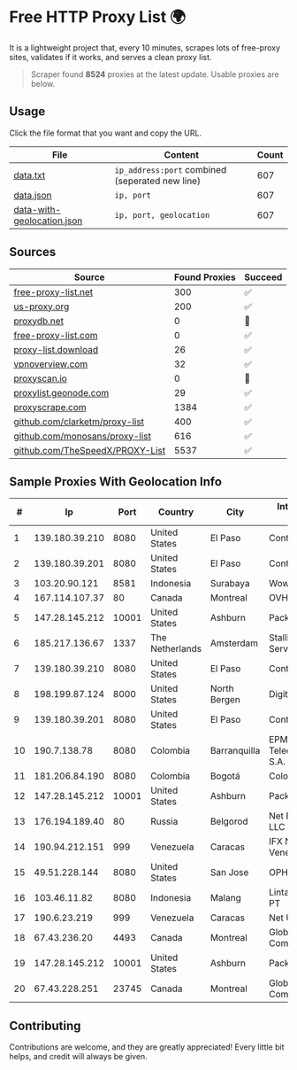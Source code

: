 
# Free HTTP Proxy List 🌍

It is a lightweight project that, every 10 minutes, scrapes lots of free-proxy sites, validates if it works, and serves a clean proxy list.


> Scraper found **8524** proxies at the latest update. Usable proxies are below.

## Usage

Click the file format that you want and copy the URL.


|File|Content|Count|
|----|-------|-----|
|[data.txt](https://raw.githubusercontent.com/themiralay/Proxy-List-World/master/data.txt)|`ip_address:port` combined (seperated new line)|607|
|[data.json](https://raw.githubusercontent.com/themiralay/Proxy-List-World/master/data.json)|`ip, port`|607|
|[data-with-geolocation.json](https://raw.githubusercontent.com/themiralay/Proxy-List-World/master/data-with-geolocation.json)|`ip, port, geolocation`|607|

## Sources

|Source|Found Proxies|Succeed|
|------|-------------|-------|
|[free-proxy-list.net](https://free-proxy-list.net)|300|✅|
|[us-proxy.org](https://www.us-proxy.org)|200|✅|
|[proxydb.net](http://proxydb.net)|0|🚫|
|[free-proxy-list.com](https://free-proxy-list.com/?page=&port=&type%5B%5D=http&type%5B%5D=https&up_time=0&search=Search)|0|✅|
|[proxy-list.download](https://www.proxy-list.download/HTTP)|26|✅|
|[vpnoverview.com](https://vpnoverview.com/privacy/anonymous-browsing/free-proxy-servers)|32|✅|
|[proxyscan.io](https://www.proxyscan.io)|0|🚫|
|[proxylist.geonode.com](https://proxylist.geonode.com/api/proxy-list?limit=300&page=1&sort_by=lastChecked&sort_type=desc&protocols=http,https)|29|✅|
|[proxyscrape.com](https://api.proxyscrape.com/v2/?request=displayproxies&protocol=http&timeout=10000&country=all&ssl=all&anonymity=all)|1384|✅|
|[github.com/clarketm/proxy-list](https://raw.githubusercontent.com/clarketm/proxy-list/master/proxy-list-raw.txt)|400|✅|
|[github.com/monosans/proxy-list](https://raw.githubusercontent.com/monosans/proxy-list/main/proxies/http.txt)|616|✅|
|[github.com/TheSpeedX/PROXY-List](https://raw.githubusercontent.com/TheSpeedX/PROXY-List/master/http.txt)|5537|✅|


## Sample Proxies With Geolocation Info

|#|Ip|Port|Country|City|Internet Service Provider|
|-|--|----|-------|----|-------------------------|
|1|139.180.39.210|8080|United States|El Paso|Conterra|
|2|139.180.39.201|8080|United States|El Paso|Conterra|
|3|103.20.90.121|8581|Indonesia|Surabaya|Wowrack Indonesia|
|4|167.114.107.37|80|Canada|Montreal|OVH SAS|
|5|147.28.145.212|10001|United States|Ashburn|Packet Host, Inc.|
|6|185.217.136.67|1337|The Netherlands|Amsterdam|Stallion Network Services Limited|
|7|139.180.39.210|8080|United States|El Paso|Conterra|
|8|198.199.87.124|8000|United States|North Bergen|DigitalOcean, LLC|
|9|139.180.39.201|8080|United States|El Paso|Conterra|
|10|190.7.138.78|8080|Colombia|Barranquilla|EPM Telecomunicaciones S.A. E.S.P.|
|11|181.206.84.190|8080|Colombia|Bogotá|Colombia Móvil|
|12|147.28.145.212|10001|United States|Ashburn|Packet Host, Inc.|
|13|176.194.189.40|80|Russia|Belgorod|Net By Net Holding LLC|
|14|190.94.212.151|999|Venezuela|Caracas|IFX Networks Venezuela C.A.|
|15|49.51.228.144|8080|United States|San Jose|OPHL|
|16|103.46.11.82|8080|Indonesia|Malang|Lintas Data Prima, PT|
|17|190.6.23.219|999|Venezuela|Caracas|Net Uno|
|18|67.43.236.20|4493|Canada|Montreal|GloboTech Communications|
|19|147.28.145.212|10001|United States|Ashburn|Packet Host, Inc.|
|20|67.43.228.251|23745|Canada|Montreal|GloboTech Communications|



## Contributing

Contributions are welcome, and they are greatly appreciated! Every
little bit helps, and credit will always be given.

